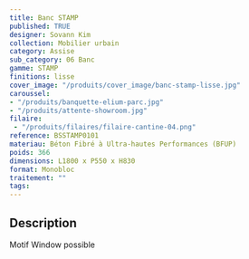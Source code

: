 ```yaml
---
title: Banc STAMP 
published: TRUE
designer: Sovann Kim
collection: Mobilier urbain
category: Assise
sub_category: 06 Banc
gamme: STAMP
finitions: lisse
cover_image: "/produits/cover_image/banc-stamp-lisse.jpg"
caroussel: 
- "/produits/banquette-elium-parc.jpg"
- "/produits/attente-showroom.jpg"
filaire: 
 - "/produits/filaires/filaire-cantine-04.png"
reference: BSSTAMP0101
materiau: Béton Fibré à Ultra-hautes Performances (BFUP)
poids: 366
dimensions: L1800 x P550 x H830 
format: Monobloc
traitement: ""
tags: 
---
```


## Description

Motif Window possible
